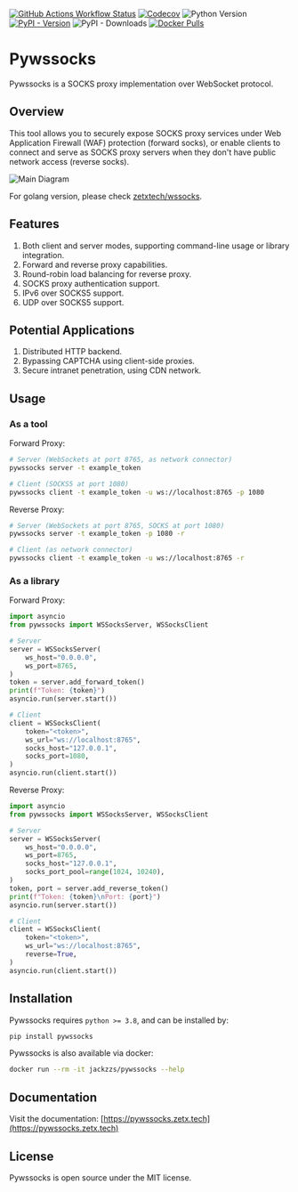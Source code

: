 [![GitHub Actions Workflow Status](https://img.shields.io/github/actions/workflow/status/zetxtech/pywssocks/ci.yml?logo=github&label=Tests)](https://github.com/zetxtech/pywssocks/actions) [![Codecov](https://img.shields.io/codecov/c/github/zetxtech/pywssocks?logo=codecov&logoColor=white)](https://app.codecov.io/gh/zetxtech/pywssocks/tree/main) ![Python Version](https://img.shields.io/badge/python_version-%3E%203.8-blue?logo=python&logoColor=white) [![PyPI - Version](https://img.shields.io/pypi/v/pywssocks?logo=pypi&logoColor=white)](https://pypi.org/project/pywssocks/) ![PyPI - Downloads](https://img.shields.io/pypi/dm/pywssocks?logo=pypi&logoColor=white) [![Docker Pulls](https://img.shields.io/docker/pulls/jackzzs/pywssocks?logo=docker&logoColor=white)](https://hub.docker.com/r/jackzzs/pywssocks)

# Pywssocks

Pywssocks is a SOCKS proxy implementation over WebSocket protocol.

## Overview

This tool allows you to securely expose SOCKS proxy services under Web Application Firewall (WAF) protection (forward socks), or enable clients to connect and serve as SOCKS proxy servers when they don't have public network access (reverse socks).

![Main Diagram](https://github.com/zetxtech/pywssocks/raw/main/images/abstract.svg)

For golang version, please check [zetxtech/wssocks](https://github.com/zetxtech/wssocks).

## Features

1. Both client and server modes, supporting command-line usage or library integration.
2. Forward and reverse proxy capabilities.
3. Round-robin load balancing for reverse proxy.
4. SOCKS proxy authentication support.
5. IPv6 over SOCKS5 support.
6. UDP over SOCKS5 support.

## Potential Applications

1. Distributed HTTP backend.
2. Bypassing CAPTCHA using client-side proxies.
3. Secure intranet penetration, using CDN network.

## Usage

### As a tool

Forward Proxy:

```bash
# Server (WebSockets at port 8765, as network connector)
pywssocks server -t example_token

# Client (SOCKS5 at port 1080)
pywssocks client -t example_token -u ws://localhost:8765 -p 1080
```

Reverse Proxy:

```bash
# Server (WebSockets at port 8765, SOCKS at port 1080)
pywssocks server -t example_token -p 1080 -r

# Client (as network connector)
pywssocks client -t example_token -u ws://localhost:8765 -r
```

### As a library

Forward Proxy:

```python
import asyncio
from pywssocks import WSSocksServer, WSSocksClient

# Server
server = WSSocksServer(
    ws_host="0.0.0.0",
    ws_port=8765,
)
token = server.add_forward_token()
print(f"Token: {token}")
asyncio.run(server.start())

# Client
client = WSSocksClient(
    token="<token>",
    ws_url="ws://localhost:8765",
    socks_host="127.0.0.1",
    socks_port=1080,
)
asyncio.run(client.start())
```

Reverse Proxy:

```python
import asyncio
from pywssocks import WSSocksServer, WSSocksClient

# Server
server = WSSocksServer(
    ws_host="0.0.0.0",
    ws_port=8765,
    socks_host="127.0.0.1",
    socks_port_pool=range(1024, 10240),
)
token, port = server.add_reverse_token()
print(f"Token: {token}\nPort: {port}")
asyncio.run(server.start())

# Client
client = WSSocksClient(
    token="<token>",
    ws_url="ws://localhost:8765",
    reverse=True,
)
asyncio.run(client.start())
```

## Installation

Pywssocks requires `python >= 3.8`, and can be installed by:

```bash
pip install pywssocks
```

Pywssocks is also available via docker:

```bash
docker run --rm -it jackzzs/pywssocks --help
```

## Documentation

Visit the documentation: [https://pywssocks.zetx.tech](https://pywssocks.zetx.tech)

## License

Pywssocks is open source under the MIT license.
